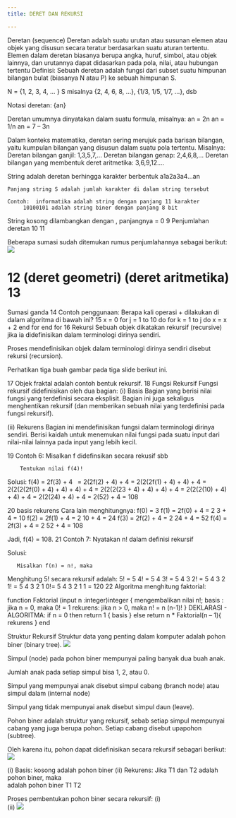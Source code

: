 ```yaml
---
title: DERET DAN REKURSI

---
```


Deretan (sequence) 
Deretan adalah suatu urutan atau susunan elemen atau objek yang disusun secara teratur berdasarkan suatu aturan tertentu. Elemen dalam deretan biasanya berupa angka, huruf, simbol, atau objek lainnya, dan urutannya dapat didasarkan pada pola, nilai, atau hubungan tertentu
Definisi: Sebuah deretan adalah fungsi dari subset suatu himpunan bilangan bulat (biasanya N atau P) ke sebuah himpunan S.

   N = {1, 2, 3, 4, … }
   S misalnya {2, 4, 6, 8, …},   {1/3, 1/5, 1/7, …},  dsb

Notasi deretan: {an}


Deretan umumnya dinyatakan dalam suatu formula, misalnya:
an = 2n
an = 1/n
an = 7 – 3n


Dalam konteks matematika, deretan sering merujuk pada barisan bilangan, yaitu kumpulan bilangan yang disusun dalam suatu pola tertentu.
 Misalnya:
Deretan bilangan ganjil: 1,3,5,7,…
Deretan bilangan genap: 2,4,6,8,…
Deretan bilangan yang membentuk deret aritmetika: 3,6,9,12....


String adalah deretan berhingga karakter berbentuk
a1a2a3a4…an

    Panjang string S adalah jumlah karakter di dalam string tersebut
     
    Contoh:  informatika adalah string dengan panjang 11 karakter
         10100101 adalah string biner dengan panjang 8 bit

String kosong dilambangkan dengan , panjangnya = 0
9
Penjumlahan deretan 
10
11

Beberapa sumasi sudah ditemukan rumus penjumlahannya sebagai berikut:
![](https://cdn.mathpix.com/snip/images/Fi_Q4jzsZ9TiUX9vYJ3UCTXVI9vm89z3r0tgvE3SBmM.original.fullsize.png)


12
(deret geometri)
(deret aritmetika)
13
=
Sumasi ganda
14
Contoh penggunaan: Berapa kali operasi + dilakukan di dalam algoritma di bawah ini? 
15
x = 0
for j = 1 to 10 do
    for k = 1 to j do
           x = x + 2
   end for
end for 
16
Rekursi
Sebuah objek dikatakan rekursif  (recursive) jika ia didefinisikan dalam terminologi dirinya sendiri. 

Proses mendefinisikan objek dalam terminologi dirinya sendiri disebut rekursi (recursion).

Perhatikan tiga buah gambar pada tiga slide berikut ini.


17
Objek fraktal  adalah contoh bentuk rekursif.
18
Fungsi Rekursif
Fungsi rekursif didefinisikan oleh dua bagian:
(i)  Basis 
Bagian yang berisi nilai fungsi yang terdefinisi secara eksplisit. 
Bagian ini juga sekaligus menghentikan rekursif (dan memberikan sebuah nilai yang terdefinisi pada fungsi rekursif).

 (ii)  Rekurens
Bagian ini mendefinisikan fungsi dalam terminologi dirinya sendiri. 
Berisi kaidah untuk menemukan nilai fungsi pada suatu input dari nilai-nilai lainnya pada input yang lebih kecil. 

19
Contoh 6:  Misalkan f didefinsikan secara rekusif sbb


           
        Tentukan nilai f(4)!

Solusi:      f(4) = 2f(3) + 4` `
=  2(2f(2) + 4) + 4
=  2(2(2f(1) + 4) + 4) + 4
=  2(2(2(2f(0) + 4) + 4) + 4) + 4
=  2(2(2(23 + 4) + 4) + 4) + 4
=  2(2(2(10) + 4) + 4) + 4
=  2(2(24) + 4) + 4
=  2(52) + 4
= 108

20
basis
rekurens
Cara lain menghitungnya:
f(0) = 3
f(1) = 2f(0) + 4 = 2  3 + 4 = 10
f(2) = 2f(1) + 4 = 2  10 + 4 = 24
f(3) = 2f(2) + 4 = 2  24 + 4 = 52
f(4) = 2f(3) + 4 = 2  52 + 4 = 108

Jadi, f(4) = 108.
21
Contoh 7: Nyatakan n! dalam definisi rekursif

Solusi:

       Misalkan f(n) = n!, maka  




Menghitung 5! secara rekursif adalah:
         5! = 5  4! = 5  4  3! = 5  4  3  2! 
= 5  4  3  2  1! = 5  4  3  2  1  0!=  5  4  3  2  1  1 = 120
22
Algoritma menghitung faktorial:

function Faktorial (input  n :integer)integer
{ mengembalikan nilai n!;
  basis   : jika n = 0, maka 0! = 1
  rekurens: jika n > 0, maka n! = n  (n-1)!
}
DEKLARASI
      -
ALGORITMA:
    if n = 0 then
       return 1              { basis }
    else
       return  n * Faktorial(n – 1){ rekurens }
    end


Struktur Rekursif
Struktur data yang penting dalam komputer adalah pohon biner (binary tree). 
![](https://cdn.mathpix.com/snip/images/lzDKlLmiKs7QerlZ3Uyq1jwJ5k-X_6PEQ6vnfDURT4c.original.fullsize.png)

Simpul (node) pada pohon biner mempunyai paling banyak dua buah anak.

Jumlah anak pada setiap simpul bisa 1, 2, atau 0.

Simpul yang mempunyai anak disebut simpul cabang (branch node) atau simpul dalam (internal node)

Simpul yang tidak mempunyai anak disebut simpul daun (leave).


Pohon biner adalah struktur yang rekursif, sebab setiap simpul mempunyai cabang yang juga berupa pohon. Setiap cabang disebut  upapohon (subtree).

Oleh karena itu, pohon dapat didefinisikan secara rekursif sebagari berikut:
![](https://cdn.mathpix.com/snip/images/yIGKVI7iDaCYxae0Py-_MUOz4Nc2zUgYZz6Wg9hZt2o.original.fullsize.png)

(i) Basis: kosong adalah pohon biner
(ii) Rekurens: Jika T1 dan T2 adalah pohon biner, maka                        
          adalah pohon biner
                    T1       T2 
                       
Proses pembentukan pohon biner secara rekursif:
(i)                 
(ii)
![](https://cdn.mathpix.com/snip/images/XRbrGBAatuPFFPqsDj6Cs8KnJlVin897VGSTI428C3U.original.fullsize.png)